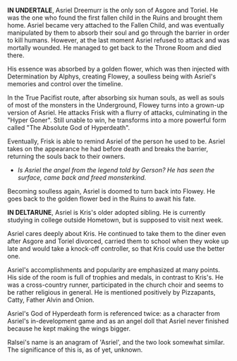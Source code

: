 **IN UNDERTALE**, Asriel Dreemurr is the only son of Asgore and Toriel. He was the one who found the <a onclick="loadFile('The Fallen Child (Chara).md')">first fallen child</a> in the Ruins and brought them home. Asriel became very attached to the Fallen Child, and was eventually manipulated by them to absorb their <a onclick="loadFile('Souls.md')">soul</a> and go through the barrier in order to kill humans. However, at the last moment Asriel refused to attack and was mortally wounded. He managed to get back to the Throne Room and died there. 

His essence was absorbed by a golden flower, which was then injected with <a onclick="loadFile('Determination.md')">Determination</a> by <a onclick="loadFile('Alphys.md')">Alphys</a>, creating <a onclick="loadFile('Flowey.md')">Flowey</a>, a soulless being with Asriel's memories and control over the timeline.

In the True Pacifist route, after absorbing <a onclick="loadFile('Six Humans.md')">six human souls</a>, as well as souls of most of the monsters in the Underground, Flowey turns into a grown-up version of Asriel. He attacks Frisk with a flurry of attacks, culminating in the "Hyper Goner". Still unable to win, he transforms into a more powerful form called "The Absolute God of Hyperdeath".

Eventually, Frisk is able to remind Asriel of the person he used to be. Asriel takes on the appearance he had before death and breaks the barrier, returning the souls back to their owners.
- _Is Asriel the angel from the legend told by <a onclick="loadFile('Gerson.md')">Gerson</a>? He has seen the surface, came back and freed monsterkind._

Becoming soulless again, Asriel is doomed to turn back into Flowey. He goes back to the golden flower bed in the Ruins to await his fate.

**IN DELTARUNE**, Asriel is Kris's older adopted sibling. He is currently studying in college outside Hometown, but is supposed to visit next week.

Asriel cares deeply about Kris. He continued to take them to the diner even after <a onclick="loadFile('Asgore.md')">Asgore</a> and <a onclick="loadFile('Toriel.md')">Toriel</a> divorced, carried them to school when they woke up late and would take a knock-off controller, so that Kris could use the better one. 

Asriel's accomplishments and popularity are emphasized at many points. His side of the room is full of trophies and medals, in contrast to Kris's. He was a cross-country runner, participated in the <a onclick="loadFile('Church.md')">church</a> choir and seems to be rather religious in general. He is mentioned positively by Pizzapants, Catty, <a onclick="loadFile('Father Alvin.md')">Father Alvin</a> and <a onclick="loadFile('Onion.md')">Onion</a>.

Asriel's God of Hyperdeath form is referenced twice: as a character from Asriel's in-development game and as an angel doll that Asriel never finished because he kept making the wings bigger.

<a onclick="loadFile('Ralsei.md')">Ralsei's</a> name is an anagram of 'Asriel', and the two look somewhat similar. The significance of this is, as of yet, unknown.